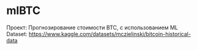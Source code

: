 # mlBTC
Проект: Прогнозирование стоимости BTC, с использованием ML
Dataset: https://www.kaggle.com/datasets/mczielinski/bitcoin-historical-data
